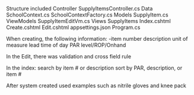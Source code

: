 Structure included
Controller
  SupplyItemsController.cs
Data
  SchoolContext.cs
  SchoolContextFactory.cs
Models
  SupplyItem.cs
ViewModels
  SupplyItemEditVm.cs
Views
  SupplyItems
    Index.cshtml
    Create.cshtml
    Edit.cshtml
appsettings.json
Program.cs

When creating, the following information:
-item number
description
unit of measure
lead time of day
PAR level/ROP/Onhand

In the Edit, there was validation and cross field rule

In the index:
search by item # or description
sort by PAR, description, or item #

After system created used examples such as nitrile gloves and knee pack
